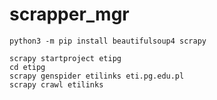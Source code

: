 # scrapper_mgr

```
python3 -m pip install beautifulsoup4 scrapy
```

```
scrapy startproject etipg  
cd etipg
scrapy genspider etilinks eti.pg.edu.pl
scrapy crawl etilinks
```
